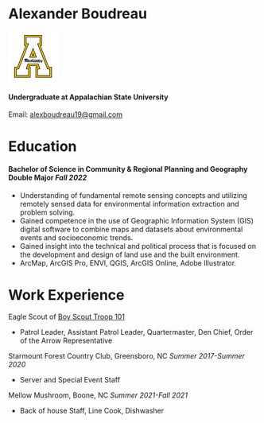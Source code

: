 Alexander Boudreau
=
<img src="appstate-200x200.png" width="100"/>

#### Undergraduate at Appalachian State University
Email: alexboudreau19@gmail.com

Education
=
#### Bachelor of Science in Community & Regional Planning and Geography Double Major                     *Fall 2022*
- Understanding of fundamental remote sensing concepts and utilizing remotely sensed data
for environmental information extraction and problem solving.
- Gained competence in the use of Geographic Information System (GIS) digital software to combine maps and datasets about environmental events and socioeconomic trends.
- Gained insight into the technical and political process that is focused on the development and
design of land use and the built environment.
- ArcMap, ArcGIS Pro, ENVI, QGIS, ArcGIS Online, Adobe Illustrator.

Work Experience
=
Eagle Scout of [Boy Scout Troop 101](https://gsotroop-101.trooptrack.com/share/pages/16601)
- Patrol Leader, Assistant Patrol Leader, Quartermaster, Den Chief, Order of the Arrow Representative

Starmount Forest Country Club, Greensboro, NC *Summer 2017-Summer 2020*
- Server and Special Event Staff

Mellow Mushroom, Boone, NC *Summer 2021-Fall 2021*
- Back of house Staff, Line Cook, Dishwasher
